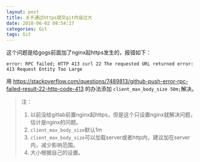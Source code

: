 ```yaml
---
layout: post
title: 关于通过https提交git内容过大
date: 2018-06-02 08:54:17
categories: Git
tags: Git
---
```


这个问题是给gogs前面加了nginx起https发生的，报错如下：

```
error: RPC failed; HTTP 413 curl 22 The requested URL returned error: 413 Request Entity Too Large  
```

用 https://stackoverflow.com/questions/7489813/github-push-error-rpc-failed-result-22-http-code-413 的办法添加 `client_max_body_size 50m;`解决。

> 注：
>
> 1. 以前没给gitlab前置nginx起https，但是这个只设置nginx就解决问题，估计是nginx的问题。
> 2. `client_max_body_size`默认1m
> 3. `client_max_body_size`可以加载server或者http内，建议加在server内，减少影响范围。
> 4. 大小根据自己的设置。
